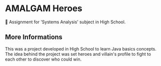# AMALGAM Heroes
🖖 Assignment for 'Systems Analysis' subject in High School.

## More Informations
This was a project developed in High School to learn Java basics concepts. The idea behind the project was set heroes and villain's profile to fight to each other to discover who could win.
